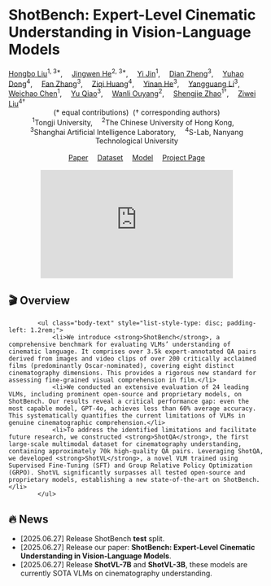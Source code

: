 # ShotBench: Expert-Level Cinematic Understanding in Vision-Language Models

<div>
    <a href='https://github.com/Alexios-hub' target='_blank'>Hongbo Liu</a><sup>1, 3*</sup>,&emsp;
    <a href='https://github.com/hejingwenhejingwen' target='_blank'>Jingwen He</a><sup>2, 3*</sup>,&emsp;
    <a href='https://github.com/MQN-80' target='_blank'>Yi Jin</a><sup>1</sup>,&emsp;
    <a href='https://zhengdian1.github.io/' target='_blank'>Dian Zheng</a><sup>3</sup>,&emsp;
    <a href='https://scholar.google.com/citations?hl=zh-CN&user=kMui170AAAAJ' target='_blank'>Yuhao Dong</a><sup>4</sup>,&emsp;
    <a href='https://github.com/zhangfan-p' target='_blank'>Fan Zhang</a><sup>3</sup>,&emsp;
    <a href='https://ziqihuangg.github.io/' target='_blank'>Ziqi Huang</a><sup>4</sup>,&emsp;
    <a href='https://scholar.google.com/citations?user=EgfF_CEAAAAJ&hl=en' target='_blank'>Yinan He</a><sup>3</sup>,&emsp;
    <a href='https://yg256li.github.io/' target='_blank'>Yangguang Li</a><sup>3</sup>,&emsp;
    <a href='https://dblp.org/pid/98/120-1.html' target='_blank'>Weichao Chen</a><sup>1</sup>,&emsp;
    <a href='https://mmlab.siat.ac.cn/yuqiao' target='_blank'>Yu Qiao</a><sup>3</sup>,&emsp;
    <a href='https://wlouyang.github.io/' target='_blank'>Wanli Ouyang</a><sup>2</sup>,&emsp;
    <a href='https://orcid.org/0000-0002-4301-394X' target='_blank'>Shengjie Zhao</a><sup>1&dagger;</sup>,&emsp;
    <a href='https://liuziwei7.github.io/' target='_blank'>Ziwei Liu</a><sup>4&dagger;</sup>&emsp;
</div>

<div style="text-align:center;">
  <span>(* equal contributions)&nbsp;&nbsp;(† corresponding authors)</span>
</div>

<div style="text-align:center;">
  <sup>1</sup>Tongji University,&emsp;
  <sup>2</sup>The Chinese University of Hong Kong,&emsp;<br>
  <sup>3</sup>Shanghai Artificial Intelligence Laboratory,&emsp;
  <sup>4</sup>S-Lab, Nanyang Technological University
</div>
<div style="text-align:center; margin:1rem 0;">
  <a href="https://arxiv.org/abs/2506.21356"
     target="_blank">Paper</a>&emsp;
  <a href="https://huggingface.co/datasets/Vchitect/ShotBench"
     target="_blank">Dataset</a>&emsp;
  <a href="https://huggingface.co/collections/Vchitect/shot-vl-685e541cdc5583148b36c12f"
     target="_blank">Model</a>&emsp;
  <a href="https://vchitect.github.io/ShotBench-project/"
     target="_blank">Project&nbsp;Page</a>
</div>

<div align="center">
  <iframe
    src="https://www.youtube.com/embed/MJBJlJEsPFM?rel=0&modestbranding=1&playsinline=1"
    allow="accelerometer; autoplay; clipboard-write; encrypted-media; gyroscope; picture-in-picture; web-share"
    allowfullscreen
    title="YouTube video player"
    style="width:75%;max-width:960px;aspect-ratio:16/9;border:0;">
  </iframe>
</div>

## 🎬 Overview

            <ul class="body-text" style="list-style-type: disc; padding-left: 1.2rem;">
                <li>We introduce <strong>ShotBench</strong>, a comprehensive benchmark for evaluating VLMs’ understanding of cinematic language. It comprises over 3.5k expert-annotated QA pairs derived from images and video clips of over 200 critically acclaimed films (predominantly Oscar-nominated), covering eight distinct cinematography dimensions. This provides a rigorous new standard for assessing fine-grained visual comprehension in film.</li>
                <li>We conducted an extensive evaluation of 24 leading VLMs, including prominent open-source and proprietary models, on ShotBench. Our results reveal a critical performance gap: even the most capable model, GPT-4o, achieves less than 60% average accuracy. This systematically quantifies the current limitations of VLMs in genuine cinematographic comprehension.</li>
                <li>To address the identified limitations and facilitate future research, we constructed <strong>ShotQA</strong>, the first large-scale multimodal dataset for cinematography understanding, containing approximately 70k high-quality QA pairs. Leveraging ShotQA, we developed <strong>ShotVL</strong>, a novel VLM trained using Supervised Fine-Tuning (SFT) and Group Relative Policy Optimization (GRPO). ShotVL significantly surpasses all tested open-source and proprietary models, establishing a new state-of-the-art on ShotBench.</li>
            </ul>

## 🔥 News

- [2025.06.27] Release ShotBench **test** split.
- [2025.06.27] Release our paper: **ShotBench: Expert-Level Cinematic Understanding in Vision-Language Models**.
- [2025.06.27] Release **ShotVL-7B** and **ShotVL-3B**, these models are currently SOTA VLMs on cinematography understanding.


